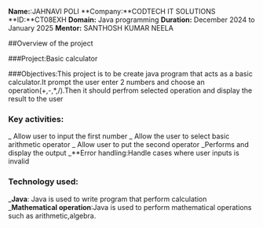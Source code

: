 **Name:**:JAHNAVI POLI
**Company:**CODTECH IT SOLUTIONS
**ID:**CT08EXH
**Domain:** Java programming
**Duration:** December 2024 to January 2025
**Mentor:** SANTHOSH KUMAR NEELA


##Overview of the project

###Project:Basic calculator

###Objectives:This project is to be create java program that acts as a basic calculator.It prompt the user enter 2 numbers and choose an operation(+,-,*,/).Then it should perfrom selected operation and display the result to the user

### Key activities:
_ Allow user to input the first number
_ Allow the user to select basic arithmetic operator
_ Allow user to put the second operator
_Performs and display the output
_**Error handling:Handle cases where user inputs is invalid
### Technology used:
_**Java**: Java is used to write program that perform calculation
_**Mathematical operation**:Java is used to perform mathematical operations such as arithmetic,algebra.

